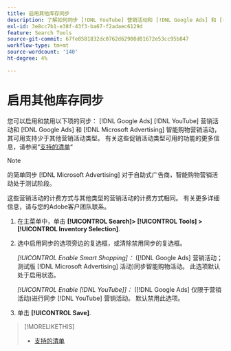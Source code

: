 ```yaml
---
title: 启用其他库存同步
description: 了解如何同步 [!DNL YouTube] 营销活动和 [!DNL Google Ads] 和 [!DNL Microsoft Advertising] 智能购物营销活动。
exl-id: 3e8cc7b1-e38f-43f3-ba67-f2adaec6129d
feature: Search Tools
source-git-commit: 67fe8581832dc0762d62908d01672e53cc95b847
workflow-type: tm+mt
source-wordcount: '140'
ht-degree: 4%

---
```


# 启用其他库存同步

您可以启用和禁用以下项的同步： [!DNL Google Ads] [!DNL YouTube] 营销活动和 [!DNL Google Ads] 和 [!DNL Microsoft Advertising] 智能购物营销活动，其可用支持少于其他营销活动类型。 有关这些促销活动类型可用的功能的更多信息，请参阅“[支持的清单](/help/search-social-commerce/introduction/supported-inventory.md)“

>[!NOTE]
>
>的简单同步 [!DNL Microsoft Advertising] 对于自助式广告商，智能购物营销活动处于测试阶段。

这些营销活动的计费方式与其他类型的营销活动的计费方式相同。 有关更多详细信息，请与您的Adobe客户团队联系。

1. 在主菜单中，单击 **[!UICONTROL Search]> [!UICONTROL Tools] >[!UICONTROL Inventory Selection]**.

1. 选中启用同步的选项旁边的复选框，或清除禁用同步的复选框。

   *[!UICONTROL Enable Smart Shopping]：* ([!DNL Google Ads] 营销活动；测试版 [!DNL Microsoft Advertising] 活动)同步智能购物活动。 此选项默认处于启用状态。

   *[!UICONTROL Enable [!DNL YouTube]]：* ([!DNL Google Ads] 仅限于营销活动)进行同步 [!DNL YouTube] 营销活动。 默认禁用此选项。

1. 单击 **[!UICONTROL Save]**.

>[!MORELIKETHIS]
>
>* [支持的清单](/help/search-social-commerce/introduction/supported-inventory.md)
